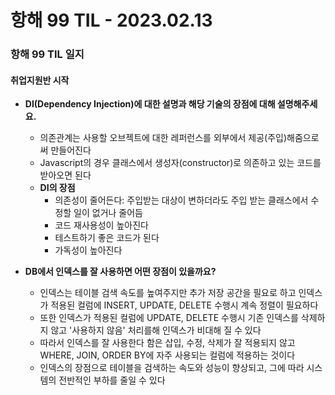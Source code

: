 # 항해 99 TIL - 2023.02.13

### 항해 99 TIL 일지

#### 취업지원반 시작

- **DI(Dependency Injection)에 대한 설명과 해당 기술의 장점에 대해 설명해주세요.**

  - 의존관계는 사용할 오브젝트에 대한 레퍼런스를 외부에서 제공(주입)해줌으로써 만들어진다
  - Javascript의 경우 클래스에서 생성자(constructor)로 의존하고 있는 코드를 받아오면 된다
  - **DI의 장점**
    - 의존성이 줄어든다: 주입받는 대상이 변하더라도 주입 받는 클래스에서 수정할 일이 없거나 줄어듬
    - 코드 재사용성이 높아진다
    - 테스트하기 좋은 코드가 된다
    - 가독성이 높아진다

- **DB에서 인덱스를 잘 사용하면 어떤 장점이 있을까요?**
  - 인덱스는 테이블 검색 속도를 높여주지만 추가 저장 공간을 필요로 하고 인덱스가 적용된 컬럼에 INSERT, UPDATE, DELETE 수행시 계속 정렬이 필요하다
  - 또한 인덱스가 적용된 컬럼에 UPDATE, DELETE 수행시 기존 인덱스를 삭제하지 않고 '사용하지 않음' 처리를해 인덱스가 비대해 질 수 있다
  - 따라서 인덱스를 잘 사용한다 함은 삽입, 수정, 삭제가 잘 적용되지 않고 WHERE, JOIN, ORDER BY에 자주 사용되는 컬럼에 적용하는 것이다
  - 인덱스의 장점으로 테이블을 검색하는 속도와 성능이 향상되고, 그에 따라 시스템의 전반적인 부하를 줄일 수 있다
